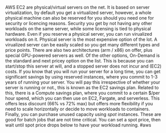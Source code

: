 AWS EC2 are physical/virtual servers on the net. It is based on server virtualization, by default you get a virtualized server, however, a whole physical machine can also be reserved for you should you need one for security or licencing reasons. Security you get by not having any other workloads on the same server, while some licensing is tied to physical hardware. Even if you reserve a physical server, you can run virualized workloads on it.
Physical server is the most expensive option of the lot. A virualized server can be easily scaled so you get many different types and price points. There are also two architectures (arm / x86) on offer, plus special GPU-powered servers as well.
Of the other options, On-Demand is the standard and next pricey option on the list. This is because you can start/stop this server at will, and a stopped server does not incur and (EC2) costs. If you know that you will run your server for a long time, you can get significant savings by using reserved instances, where you commit to 1-3 years of running your server. You will pay this irrespective of whether your server is running or not., this is known as the EC2 savings plan. Related to this, there is a Compute savings plan, where you commit to a certain $/per hour spend, which you can then use on EC2, Fargate, and serverless. This offers less discount (66% vs 72% max) but offers more flexibility if you need to scale horizontally or decide to move workloads to containers.
Finally, you can purchase unused capacity using _spot_ instances. These are good for batch jobs that are not time critical. You can set a spot price, then wait until spot price drops below to have your workload running.
#aws